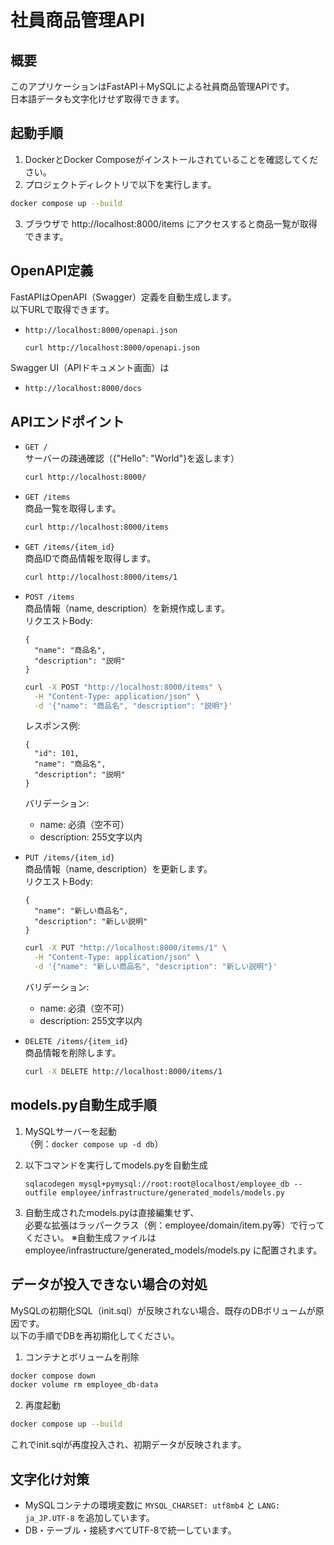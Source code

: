 # 社員商品管理API

## 概要
このアプリケーションはFastAPI＋MySQLによる社員商品管理APIです。  
日本語データも文字化けせず取得できます。

## 起動手順

1. DockerとDocker Composeがインストールされていることを確認してください。
2. プロジェクトディレクトリで以下を実行します。

```bash
docker compose up --build
```

3. ブラウザで http://localhost:8000/items にアクセスすると商品一覧が取得できます。

## OpenAPI定義

FastAPIはOpenAPI（Swagger）定義を自動生成します。  
以下URLで取得できます。

- `http://localhost:8000/openapi.json`  
  ```bash
  curl http://localhost:8000/openapi.json
  ```

Swagger UI（APIドキュメント画面）は  
- `http://localhost:8000/docs`

## APIエンドポイント

- `GET /`  
  サーバーの疎通確認（{"Hello": "World"}を返します）

  ```bash
  curl http://localhost:8000/
  ```

- `GET /items`  
  商品一覧を取得します。

  ```bash
  curl http://localhost:8000/items
  ```

- `GET /items/{item_id}`  
  商品IDで商品情報を取得します。

  ```bash
  curl http://localhost:8000/items/1
  ```

- `POST /items`  
  商品情報（name, description）を新規作成します。  
  リクエストBody:  
  ```
  {
    "name": "商品名",
    "description": "説明"
  }
  ```
  ```bash
  curl -X POST "http://localhost:8000/items" \
    -H "Content-Type: application/json" \
    -d '{"name": "商品名", "description": "説明"}'
  ```
  レスポンス例:
  ```
  {
    "id": 101,
    "name": "商品名",
    "description": "説明"
  }
  ```
  バリデーション:
  - name: 必須（空不可）
  - description: 255文字以内

- `PUT /items/{item_id}`  
  商品情報（name, description）を更新します。  
  リクエストBody:  
  ```
  {
    "name": "新しい商品名",
    "description": "新しい説明"
  }
  ```
  ```bash
  curl -X PUT "http://localhost:8000/items/1" \
    -H "Content-Type: application/json" \
    -d '{"name": "新しい商品名", "description": "新しい説明"}'
  ```
  バリデーション:
  - name: 必須（空不可）
  - description: 255文字以内

- `DELETE /items/{item_id}`  
  商品情報を削除します。

  ```bash
  curl -X DELETE http://localhost:8000/items/1
  ```

## models.py自動生成手順

1. MySQLサーバーを起動  
   （例：`docker compose up -d db`）

2. 以下コマンドを実行してmodels.pyを自動生成  
   ```
   sqlacodegen mysql+pymysql://root:root@localhost/employee_db --outfile employee/infrastructure/generated_models/models.py
   ```

3. 自動生成されたmodels.pyは直接編集せず、  
   必要な拡張はラッパークラス（例：employee/domain/item.py等）で行ってください。
   ※自動生成ファイルは employee/infrastructure/generated_models/models.py に配置されます。

## データが投入できない場合の対処

MySQLの初期化SQL（init.sql）が反映されない場合、既存のDBボリュームが原因です。  
以下の手順でDBを再初期化してください。

1. コンテナとボリュームを削除

```bash
docker compose down
docker volume rm employee_db-data
```

2. 再度起動

```bash
docker compose up --build
```

これでinit.sqlが再度投入され、初期データが反映されます。

## 文字化け対策

- MySQLコンテナの環境変数に `MYSQL_CHARSET: utf8mb4` と `LANG: ja_JP.UTF-8` を追加しています。
- DB・テーブル・接続すべてUTF-8で統一しています。
